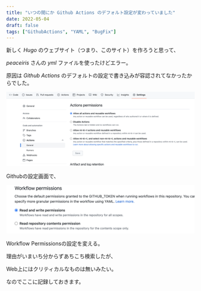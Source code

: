 ```yaml
---
title: "いつの間にか Github Actions のデフォルト設定が変わっていました"
date: 2022-05-04
draft: false
tags: ["GithubActions", "YAML", "BugFix"]
---
```


新しく _Hugo_ のウェブサイト（つまり、このサイト）を作ろうと思って、

_peaceiris_ さんの _yml_ ファイルを使ったけどエラー。

原因は _Github Actions_ のデフォルトの設定で書き込みが容認されてなかったからでした。

![スクショ](/2022-05-04_screen_1.png)

Githubの設定画面で、

![スクショ](/2022-05-04_screen_2.png)

Workflow Permissionsの設定を変える。

理由がいまいち分からずあちこち検索したが、

Web上にはクリティカルなものは無いみたい。

なのでここに記録しておきます。
